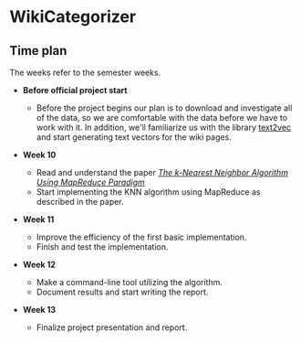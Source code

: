 # WikiCategorizer

## Time plan
The weeks refer to the semester weeks. 

- **Before official project start**
  - Before the project begins our plan is to download and investigate all of the data, so we are comfortable with the data before we have to work with it. In addition, we'll familiarize us with the library [text2vec](<https://github.com/crownpku/text2vec>) and start generating text vectors for the wiki pages. 
  
- **Week 10**
  - Read and understand the paper [*The k-Nearest Neighbor Algorithm Using MapReduce Paradigm*](<http://ijssst.info/Vol-15/No-3/data/3857a513.pdf>)
  - Start implementing the KNN algorithm using MapReduce as described in the paper.
  
- **Week 11**
  - Improve the efficiency of the first basic implementation.
  - Finish and test the implementation.
  
- **Week 12**
  - Make a command-line tool utilizing the algorithm.
  - Document results and start writing the report.
  
- **Week 13**
  - Finalize project presentation and report. 
